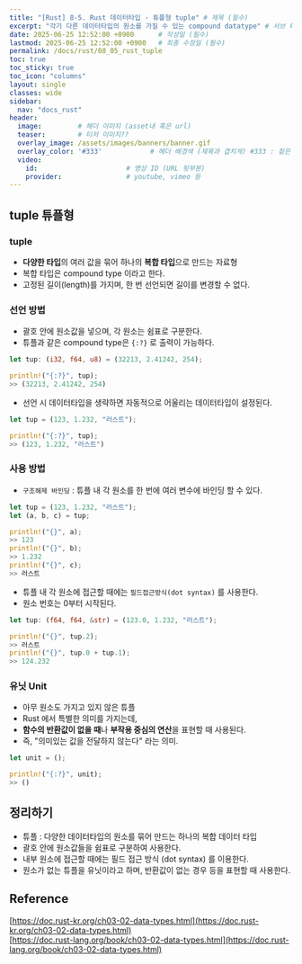 ```yaml
---
title: "[Rust] 8-5. Rust 데이터타입 - 튜플형 tuple" # 제목 (필수)
excerpt: "각기 다른 데이터타입의 원소를 가질 수 있는 compound datatype" # 서브 타이틀
date: 2025-06-25 12:52:00 +0900      # 작성일 (필수)
lastmod: 2025-06-25 12:52:00 +0900   # 최종 수정일 (필수)
permalink: /docs/rust/08_05_rust_tuple
toc: true
toc_sticky: true
toc_icon: "columns"
layout: single
classes: wide
sidebar:
  nav: "docs_rust"
header: 
  image:         # 헤더 이미지 (asset내 혹은 url)
  teaser:        # 티저 이미지??
  overlay_image: /assets/images/banners/banner.gif
  overlay_color: '#333'            # 헤더 배경색 (제목과 겹치게) #333 : 짙은 회색 (필수)
  video:
    id:                      # 영상 ID (URL 뒷부분)
    provider:                # youtube, vimeo 등
---
```

<!--postNo: 20250625_002-->

## tuple 튜플형  

### tuple  

- **다양한 타입**의 여러 값을 묶어 하나의 **복합 타입**으로 만드는 자료형  
- 복합 타입은 compound type 이라고 한다.  
- 고정된 길이(length)를 가지며, 한 번 선언되면 길이를 변경할 수 없다.  

### 선언 방법  

- 괄호 안에 원소값을 넣으며, 각 원소는 쉼표로 구분한다.  
- 튜플과 같은 compound type은 `{:?}` 로 출력이 가능하다.  

```rust
let tup: (i32, f64, u8) = (32213, 2.41242, 254);

println!("{:?}", tup);
>> (32213, 2.41242, 254)
```

- 선언 시 데이터타입을 생략하면 자동적으로 어울리는 데이터타입이 설정된다.  

```rust
let tup = (123, 1.232, "러스트");

println!("{:?}", tup);
>> (123, 1.232, "러스트")
```

### 사용 방법  

- `구조해제 바인딩` : 튜플 내 각 원소를 한 번에 여러 변수에 바인딩 할 수 있다.  

```rust
let tup = (123, 1.232, "러스트");
let (a, b, c) = tup;

println!("{}", a);
>> 123
println!("{}", b);
>> 1.232
println!("{}", c);
>> 러스트
```

- 튜플 내 각 원소에 접근할 때에는 `필드접근방식(dot syntax)` 를 사용한다.  
- 원소 번호는 0부터 시작된다.  

```rust
let tup: (f64, f64, &str) = (123.0, 1.232, "러스트");

println!("{}", tup.2);
>> 러스트
println!("{}", tup.0 + tup.1);
>> 124.232
```

### 유닛 Unit  

- 아무 원소도 가지고 있지 않은 튜플  
- Rust 에서 특별한 의미를 가지는데,  
- **함수의 반환값이 없을 때**나 **부작용 중심의 연산**을 표현할 때 사용된다.  
- 즉, "의미있는 값을 전달하지 않는다" 라는 의미.  

```rust
let unit = ();

println!("{:?}", unit);
>> ()
```


## 정리하기  

- 튜플 : 다양한 데이터타입의 원소를 묶어 만드는 하나의 복합 데이터 타입    
- 괄호 안에 원소값들을 쉼표로 구분하여 사용한다.  
- 내부 원소에 접근할 때에는 필드 접근 방식 (dot syntax) 를 이용한다.  
- 원소가 없는 튜플을 유닛이라고 하며, 반환값이 없는 경우 등을 표현할 때 사용한다.  


## Reference  

[https://doc.rust-kr.org/ch03-02-data-types.html](https://doc.rust-kr.org/ch03-02-data-types.html)  
[https://doc.rust-lang.org/book/ch03-02-data-types.html](https://doc.rust-lang.org/book/ch03-02-data-types.html)  

